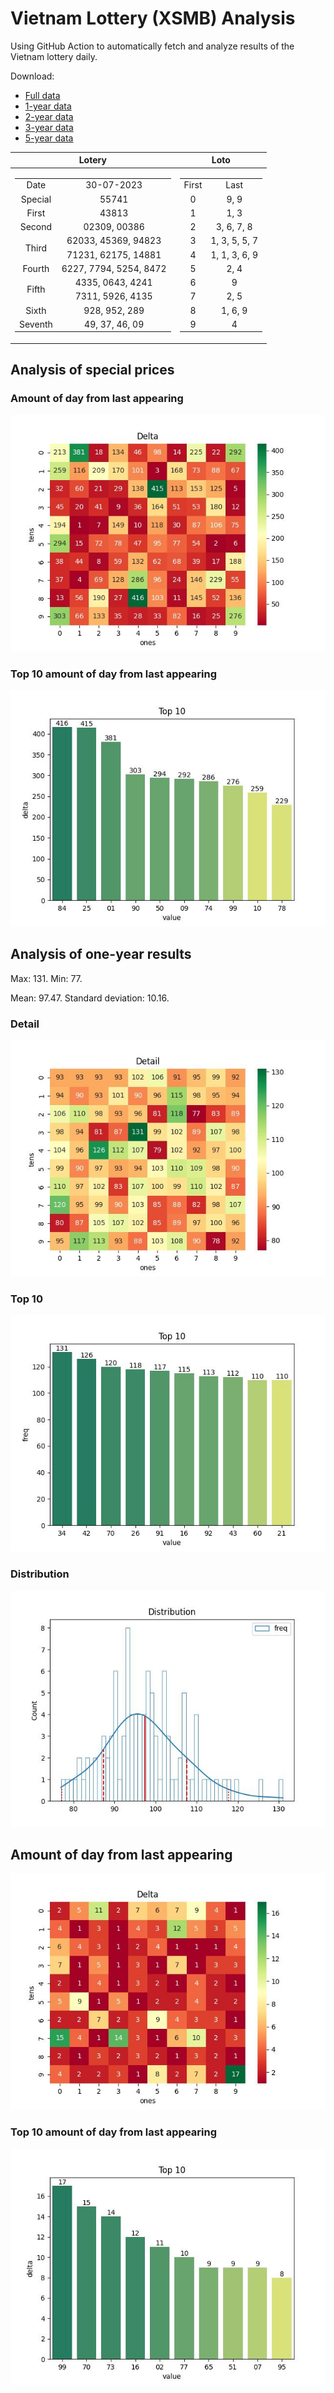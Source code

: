# Vietnam Lottery (XSMB) Analysis

Using GitHub Action to automatically fetch and analyze results of the Vietnam lottery daily.

Download:

* [Full data](https://raw.githubusercontent.com/khiemdoan/vietnam-lottery-xsmb-analysis/main/results/xsmb.csv)
* [1-year data](https://raw.githubusercontent.com/khiemdoan/vietnam-lottery-xsmb-analysis/main/results/xsmb_1_year.csv)
* [2-year data](https://raw.githubusercontent.com/khiemdoan/vietnam-lottery-xsmb-analysis/main/results/xsmb_2_year.csv)
* [3-year data](https://raw.githubusercontent.com/khiemdoan/vietnam-lottery-xsmb-analysis/main/results/xsmb_3_year.csv)
* [5-year data](https://raw.githubusercontent.com/khiemdoan/vietnam-lottery-xsmb-analysis/main/results/xsmb_5_year.csv)

| Lotery      | Loto |
| :-----------: | :-----------: |
| <table><tr><td>Date</td><td>30-07-2023</td></tr><tr><td>Special</td><td>55741</td></tr><tr><td>First</td><td>43813</td></tr><tr><td>Second</td><td>02309, 00386</td></tr><tr><td rowspan="2">Third</td><td>62033, 45369, 94823</td></tr><tr><td>71231, 62175, 14881</td></tr><tr><td>Fourth</td><td>6227, 7794, 5254, 8472</td></tr><tr><td rowspan="2">Fifth</td><td>4335, 0643, 4241</td></tr><tr><td>7311, 5926, 4135</td></tr><tr><td>Sixth</td><td>928, 952, 289</td></tr><tr><td>Seventh</td><td>49, 37, 46, 09</td></tr></table> | <table><tr><td>First</td><td>Last</td></tr><tr><td>0</td><td>9, 9</td></tr><tr><td>1</td><td>1, 3</td></tr><tr><td>2</td><td>3, 6, 7, 8</td></tr><tr><td>3</td><td>1, 3, 5, 5, 7</td></tr><tr><td>4</td><td>1, 1, 3, 6, 9</td></tr><tr><td>5</td><td>2, 4</td></tr><tr><td>6</td><td>9</td></tr><tr><td>7</td><td>2, 5</td></tr><tr><td>8</td><td>1, 6, 9</td></tr><tr><td>9</td><td>4</td></tr></table> |


<h2>Analysis of special prices</h2>

<h3>Amount of day from last appearing</h3>

![Delta](images/special_delta.jpg)

<h3>Top 10 amount of day from last appearing</h3>

![Delta top 10](images/special_delta_top_10.jpg)

<h2>Analysis of one-year results</h2>

Max: 131. Min: 77.

Mean: 97.47. Standard deviation: 10.16.

<h3>Detail</h3>

![Detail](images/heatmap.jpg)

<h3>Top 10</h3>

![Top 10](images/top-10.jpg)

<h3>Distribution</h3>

![Distribution](images/distribution.jpg)

<h2>Amount of day from last appearing</h2>

![Delta](images/delta.jpg)

<h3>Top 10 amount of day from last appearing</h3>

![Delta top 10](images/delta_top_10.jpg)